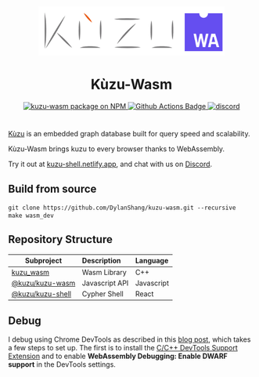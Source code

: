 <div align="center">
  <img src="https://raw.githubusercontent.com/dylanshang/kuzu-wasm/main/logo/logo.png" height="100">
  <h1>Kùzu-Wasm</h1>
</div>

<div align="center">
  <a href="https://www.npmjs.com/package/@kuzu/kuzu-wasm/v/latest">
    <img src="https://img.shields.io/npm/v/@kuzu/kuzu-wasm?logo=npm" alt="kuzu-wasm package on NPM">
  </a>
  <a href="https://github.com/dylanshang/kuzu-wasm/actions">
    <img src="https://github.com/dylanshang/kuzu-wasm/actions/workflows/shell.yml/badge.svg?branch=main" alt="Github Actions Badge">
  </a>
  <a href="https://discord.gg/VtX2gw9Rug" rel="nofollow">
    <img src="https://camo.githubusercontent.com/4c014897742bfc8910e0e2eefaf357f8b6957dca8179a6c8106b5189041cd8b9/68747470733a2f2f696d672e736869656c64732e696f2f646973636f72642f313139363531303131363338383830363833373f6c6f676f3d646973636f7264" alt="discord" data-canonical-src="https://img.shields.io/discord/1196510116388806837?logo=discord" style="max-width: 100%;"></a>
</div>
<h1></h1>

[Kùzu](https://github.com/kuzudb/kuzu) is an embedded graph database built for query speed and scalability.

Kùzu-Wasm brings kuzu to every browser thanks to WebAssembly.


Try it out at [kuzu-shell.netlify.app](https://kuzu-shell.netlify.app), and chat with us on [Discord](https://discord.com/invite/VtX2gw9Rug).

## Build from source
```shell
git clone https://github.com/DylanShang/kuzu-wasm.git --recursive
make wasm_dev
```

## Repository Structure

| Subproject                                               | Description    | Language   |
| -------------------------------------------------------- | :------------- | :--------- |
| [kuzu_wasm](/lib)                                      | Wasm Library   | C++        |
| [@kuzu/kuzu-wasm](/packages/kuzu-wasm)             | Javascript API | Javascript |
| [@kuzu/kuzu-shell](/packages/kuzu-shell) | Cypher Shell      | React       |

## Debug
I debug using Chrome DevTools as described in this [blog post](https://developer.chrome.com/blog/wasm-debugging-2020/), which takes a few steps to set up. The first is to install the [C/C++ DevTools Support Extension](https://chrome.google.com/webstore/detail/cc%20%20-devtools-support-dwa/pdcpmagijalfljmkmjngeonclgbbannb) and to enable **WebAssembly Debugging: Enable DWARF support** in the DevTools settings.